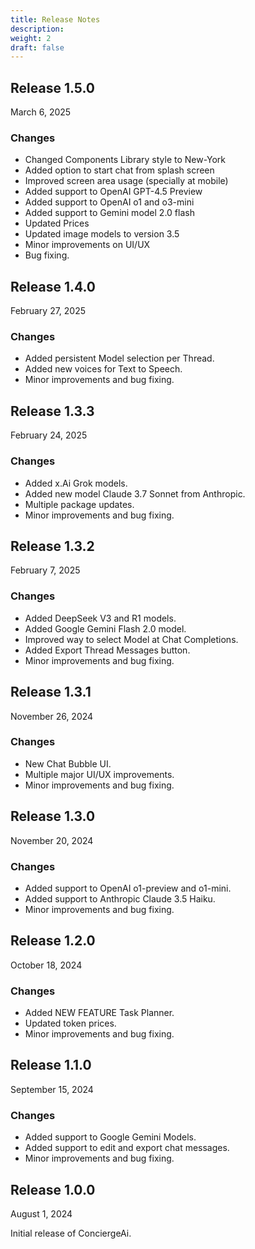 ```yaml
---
title: Release Notes
description:
weight: 2
draft: false
---
```


## Release 1.5.0

March 6, 2025

### Changes

* Changed Components Library style to New-York
* Added option to start chat from splash screen
* Improved screen area usage (specially at mobile)
* Added support to OpenAI GPT-4.5 Preview
* Added support to OpenAI o1 and o3-mini
* Added support to Gemini model 2.0 flash
* Updated Prices
* Updated image models to version 3.5
* Minor improvements on  UI/UX
* Bug fixing.

## Release 1.4.0

February 27, 2025

### Changes

* Added persistent Model selection per Thread.
* Added new voices for Text to Speech.
* Minor improvements and bug fixing.

## Release 1.3.3

February 24, 2025

### Changes

* Added x.Ai Grok models.
* Added new model Claude 3.7 Sonnet from Anthropic.
* Multiple package updates.
* Minor improvements and bug fixing.

## Release 1.3.2

February 7, 2025

### Changes

* Added DeepSeek V3 and R1 models.
* Added Google Gemini Flash 2.0 model.
* Improved way to select Model at Chat Completions.
* Added Export Thread Messages button.
* Minor improvements and bug fixing.

## Release 1.3.1

November 26, 2024

### Changes

* New Chat Bubble UI.
* Multiple major UI/UX improvements.
* Minor improvements and bug fixing.

## Release 1.3.0

November 20, 2024

### Changes

* Added support to OpenAI o1-preview and o1-mini.
* Added support to Anthropic Claude 3.5 Haiku.
* Minor improvements and bug fixing.

## Release 1.2.0

October 18, 2024

### Changes

* Added NEW FEATURE Task Planner.
* Updated token prices.
* Minor improvements and bug fixing.

## Release 1.1.0

September 15, 2024

### Changes

* Added support to Google Gemini Models.
* Added support to edit and export chat messages.
* Minor improvements and bug fixing.

## Release 1.0.0

August 1, 2024

Initial release of ConciergeAi.
